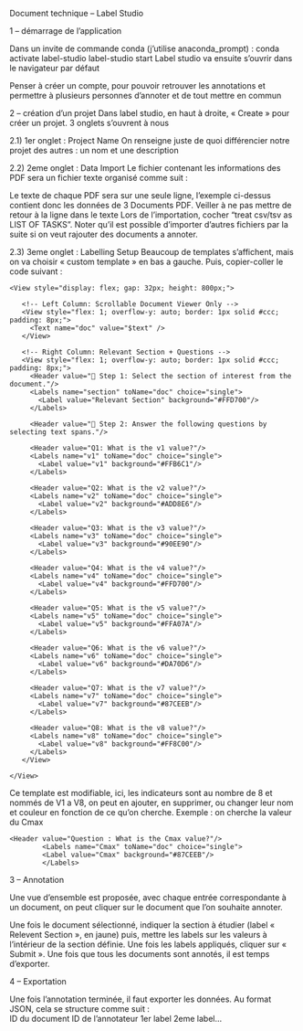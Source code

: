 Document technique – Label Studio


1 – démarrage de l’application
	
Dans un invite de commande conda (j’utilise anaconda_prompt) :
conda activate label-studio
		label-studio start
Label studio va ensuite s’ouvrir dans le navigateur par défaut

Penser à créer un compte, pour pouvoir retrouver les annotations et permettre à plusieurs personnes d’annoter et de tout mettre en commun


2 – création d’un projet
Dans label studio, en haut à droite, « Create » pour créer un projet.
3 onglets s’ouvrent à nous

2.1) 1er onglet : Project Name
On renseigne juste de quoi différencier notre projet des autres : un nom et une description

2.2) 2eme onglet : Data Import
Le fichier contenant les informations des PDF sera un fichier texte organisé comme suit :
 
Le texte de chaque PDF sera sur une seule ligne, l’exemple ci-dessus contient donc les données de 3 Documents PDF. Veiller à ne pas mettre de retour à la ligne dans le texte
Lors de l’importation, cocher “treat csv/tsv as LIST OF TASKS”.
Noter qu’il est possible d’importer d’autres fichiers par la suite si on veut rajouter des documents a annoter.

2.3) 3eme onglet : Labelling Setup
Beaucoup de templates s’affichent, mais on va choisir « custom template » en bas a gauche. Puis, copier-coller le code suivant :
```
<View style="display: flex; gap: 32px; height: 800px;">

   <!-- Left Column: Scrollable Document Viewer Only -->
   <View style="flex: 1; overflow-y: auto; border: 1px solid #ccc;
padding: 8px;">
     <Text name="doc" value="$text" />
   </View>

   <!-- Right Column: Relevant Section + Questions -->
   <View style="flex: 1; overflow-y: auto; border: 1px solid #ccc;
padding: 8px;">
     <Header value="🔹 Step 1: Select the section of interest from the
document."/>
     <Labels name="section" toName="doc" choice="single">
       <Label value="Relevant Section" background="#FFD700"/>
     </Labels>

     <Header value="🔹 Step 2: Answer the following questions by
selecting text spans."/>

     <Header value="Q1: What is the v1 value?"/>
     <Labels name="v1" toName="doc" choice="single">
       <Label value="v1" background="#FFB6C1"/>
     </Labels>

     <Header value="Q2: What is the v2 value?"/>
     <Labels name="v2" toName="doc" choice="single">
       <Label value="v2" background="#ADD8E6"/>
     </Labels>

     <Header value="Q3: What is the v3 value?"/>
     <Labels name="v3" toName="doc" choice="single">
       <Label value="v3" background="#90EE90"/>
     </Labels>

     <Header value="Q4: What is the v4 value?"/>
     <Labels name="v4" toName="doc" choice="single">
       <Label value="v4" background="#FFD700"/>
     </Labels>

     <Header value="Q5: What is the v5 value?"/>
     <Labels name="v5" toName="doc" choice="single">
       <Label value="v5" background="#FFA07A"/>
     </Labels>

     <Header value="Q6: What is the v6 value?"/>
     <Labels name="v6" toName="doc" choice="single">
       <Label value="v6" background="#DA70D6"/>
     </Labels>

     <Header value="Q7: What is the v7 value?"/>
     <Labels name="v7" toName="doc" choice="single">
       <Label value="v7" background="#87CEEB"/>
     </Labels>

     <Header value="Q8: What is the v8 value?"/>
     <Labels name="v8" toName="doc" choice="single">
       <Label value="v8" background="#FF8C00"/>
     </Labels>
   </View>

</View>
```

Ce template est modifiable, ici, les indicateurs sont au nombre de 8 et nommés de V1 a V8, on peut en ajouter, en supprimer, ou changer leur nom et couleur en fonction de ce qu’on cherche.
Exemple : on cherche la valeur du Cmax
```
<Header value="Question : What is the Cmax value?"/>
     	<Labels name="Cmax" toName="doc" choice="single">
       	<Label value="Cmax" background="#87CEEB"/>
     	</Labels>
```
		
		
3 – Annotation
 
Une vue d’ensemble est proposée, avec chaque entrée correspondante à un document, on peut cliquer sur le document que l’on souhaite annoter.
 
Une fois le document sélectionné, indiquer la section à étudier (label « Relevent Section », en jaune) puis, mettre les labels sur les valeurs à l’intérieur de la section définie. Une fois les labels appliqués, cliquer sur « Submit ».
Une fois que tous les documents sont annotés, il est temps d’exporter.

4 – Exportation

Une fois l’annotation terminée, il faut exporter les données.
Au format JSON, cela se structure comme suit :  
ID du document
ID de l’annotateur
		1er label
		2eme label…
